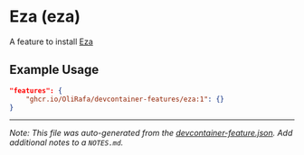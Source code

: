 
# Eza (eza)

A feature to install [Eza](https://github.com/eza-community/eza)

## Example Usage

```json
"features": {
    "ghcr.io/OliRafa/devcontainer-features/eza:1": {}
}
```





---

_Note: This file was auto-generated from the [devcontainer-feature.json](https://github.com/OliRafa/devcontainer-features/blob/main/src/eza/devcontainer-feature.json).  Add additional notes to a `NOTES.md`._
